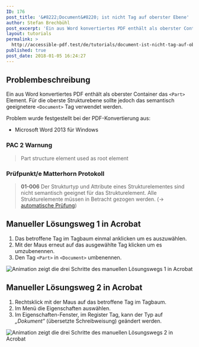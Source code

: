 ```yaml
---
ID: 176
post_title: '&#8222;Document&#8220; ist nicht Tag auf oberster Ebene'
author: Stefan Brechbühl
post_excerpt: 'Ein aus Word konvertiertes PDF enthält als oberster Container das &lt;Part&gt; Element. Für die oberste Strukturebene sollte jedoch das semantisch geeignetere &lt;Document&gt; Tag verwendet werden.'
layout: tutorials
permalink: >
  http://accessible-pdf.test/de/tutorials/document-ist-nicht-tag-auf-oberster-ebene/
published: true
post_date: 2018-01-05 16:24:27
---
```

## Problembeschreibung

Ein aus Word konvertiertes PDF enthält als oberster Container das `<Part>` Element. Für die oberste Strukturebene sollte jedoch das semantisch geeignetere `<Document>` Tag verwendet werden.

Problem wurde festgestellt bei der PDF-Konvertierung aus:

*   Microsoft Word 2013 für Windows

### PAC 2 Warnung

> Part structure element used as root element

### Prüfpunkt/e Matterhorn Protokoll

> **01-006** Der Strukturtyp und Attribute eines Strukturelementes sind nicht semantisch geeignet für das Strukturelement. Alle Strukturelemente müssen in Betracht gezogen werden. (→ [automatische Prüfung][1])

## Manueller Lösungsweg 1 in Acrobat

1.  Das betroffene Tag im Tagbaum einmal anklicken um es auszuwählen.
2.  Mit der Maus erneut auf das ausgewählte Tag klicken um es umzubenennen.
3.  Den Tag `<Part>` in `<Document>` umbenennen.

![Animation zeigt die drei Schritte des manuellen Lösungswegs 1 in Acrobat][2]

## Manueller Lösungsweg 2 in Acrobat

1.  Rechtsklick mit der Maus auf das betroffene Tag im Tagbaum.
2.  Im Menü die Eigenschaften auswählen.
3.  Im Eigenschaften-Fenster, im Register Tag, kann der Typ auf *„Dokument“* (übersetzte Schreibweisung) geändert werden.

![Animation zeigt die drei Schritte des manuellen Lösungswegs 2 in Acrobat][3]

 [1]: https://accessible-pdf.test/de/glossar/#automatische-pruefung
 [2]: https://accessible-pdf.test/content/uploads/2018/01/acrobat_rename_tag.gif
 [3]: https://accessible-pdf.test/content/uploads/2018/01/acrobat_rename_tag2_de.gif